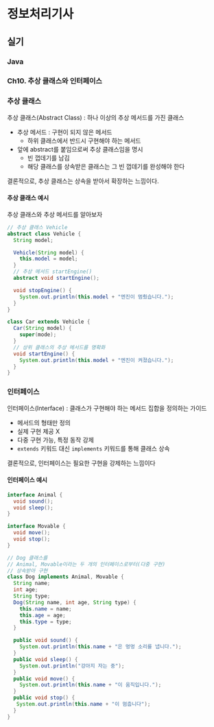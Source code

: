 # 정보처리기사

## 실기

### Java

### Ch10. 추상 클래스와 인터페이스

### 추상 클래스

추상 클래스(Abstract Class) : 하나 이상의 추상 메서드를 가진 클래스

- 추상 메서드 : 구현이 되지 않은 메서드
  - 하위 클래스에서 반드시 구현해야 하는 메서드
- 앞에 abstract를 붙임으로써 추상 클래스임을 명시
  - 빈 껍데기를 남김
  - 해당 클래스를 상속받은 클래스는 그 빈 껍데기를 완성해야 한다

결론적으로, 추상 클래스는 상속을 받아서 확장하는 느낌이다.

#### 추상 클래스 예시

추상 클래스와 추상 메서드를 알아보자

```java
// 추상 클래스 Vehicle
abstract class Vehicle {
  String model;

  Vehicle(String model) {
    this.model = model;
  }
  // 추상 메서드 startEngine()
  abstract void startEngine();

  void stopEngine() {
    System.out.println(this.model + "엔진이 멈췄습니다.");
  }
}

class Car extends Vehicle {
  Car(String model) {
    super(mode);
  }
  // 상위 클래스의 추상 메서드를 명확화
  void startEngine() {
    System.out.println(this.model + "엔진이 켜졌습니다.");
  }
}
```

### 인터페이스

인터페이스(Interface) : 클래스가 구현해야 하는 메서드 집합을 정의하는 가이드

- 메서드의 형태만 정의
- 실제 구현 제공 X
- 다중 구현 가능, 특정 동작 강제
- `extends` 키워드 대신 `implements` 키워드를 통해 클래스 상속

결론적으로, 인터페이스는 필요한 구현을 강제하는 느낌이다

#### 인터페이스 예시

```java
interface Animal {
  void sound();
  void sleep();
}

interface Movable {
  void move();
  void stop();
}

// Dog 클래스를
// Animal, Movable이라는 두 개의 인터페이스로부터(다중 구현)
// 상속받아 구현
class Dog implements Animal, Movable {
  String name;
  int age;
  String type;
  Dog(String name, int age, String type) {
    this.name = name;
    this.age = age;
    this.type = type;
  }

  public void sound() {
    System.out.println(this.name + "은 멍멍 소리를 냅니다.");
  }
  public void sleep() {
    System.out.println("강아지 자는 중");
  }
  public void move() {
    System.out.println(this.name + "이 움직입니다.");
  }
  public void stop() {
   System.out.println(this.name + "이 멈춥니다");
  }
}
```
